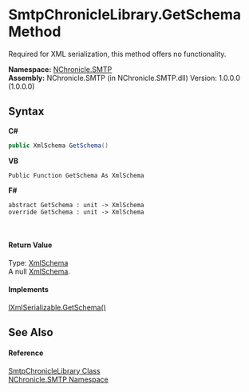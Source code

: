 # SmtpChronicleLibrary.GetSchema Method 
 

Required for XML serialization, this method offers no functionality.

**Namespace:**&nbsp;<a href="N_NChronicle_SMTP.md">NChronicle.SMTP</a><br />**Assembly:**&nbsp;NChronicle.SMTP (in NChronicle.SMTP.dll) Version: 1.0.0.0 (1.0.0.0)

## Syntax

**C#**<br />
``` C#
public XmlSchema GetSchema()
```

**VB**<br />
``` VB
Public Function GetSchema As XmlSchema
```

**F#**<br />
``` F#
abstract GetSchema : unit -> XmlSchema 
override GetSchema : unit -> XmlSchema 
```

<br />

#### Return Value
Type: <a href="http://msdn2.microsoft.com/en-us/library/9ta3w88s" target="_blank">XmlSchema</a><br />A null <a href="http://msdn2.microsoft.com/en-us/library/9ta3w88s" target="_blank">XmlSchema</a>.

#### Implements
<a href="http://msdn2.microsoft.com/en-us/library/6f7z1347" target="_blank">IXmlSerializable.GetSchema()</a><br />

## See Also


#### Reference
<a href="T_NChronicle_SMTP_SmtpChronicleLibrary.md">SmtpChronicleLibrary Class</a><br /><a href="N_NChronicle_SMTP.md">NChronicle.SMTP Namespace</a><br />

